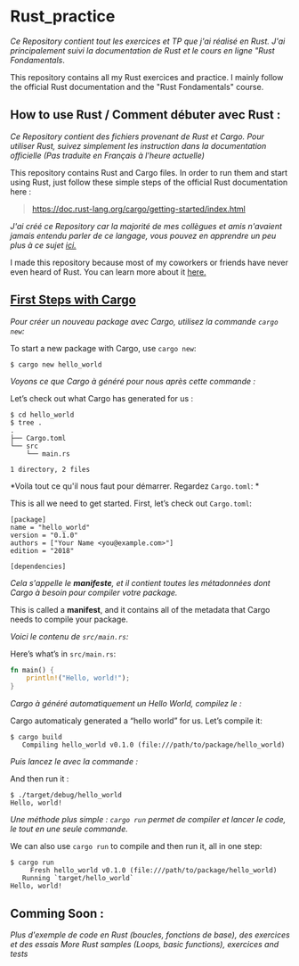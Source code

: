 # Rust_practice

*Ce Repository contient tout les exercices et TP que j'ai réalisé en Rust. J'ai principalement suivi la documentation de Rust et le cours en ligne "Rust Fondamentals*.


This repository contains all my Rust exercices and practice. I mainly follow the official Rust documentation and the "Rust Fondamentals" course.


## How to use Rust / Comment débuter avec Rust :

*Ce Repository contient des fichiers provenant de Rust et Cargo. Pour utiliser Rust, suivez simplement les instruction dans la documentation officielle (Pas traduite en Français à l'heure actuelle)*


This repository contains Rust and Cargo files. In order to run them and start using Rust, just follow these simple steps of the official Rust documentation here :


> https://doc.rust-lang.org/cargo/getting-started/index.html


*J'ai créé ce Repository car la majorité de mes collègues et amis n'avaient jamais entendu parler de ce langage, vous pouvez en apprendre un peu plus à ce sujet [ici.](https://fr.wikipedia.org/wiki/Rust_(langage))*


I made this repository because most of my coworkers or friends have never even heard of Rust.
You can learn more about it [here.](https://en.wikipedia.org/wiki/Rust_%28programming_language%29)

## [First Steps with Cargo](https://doc.rust-lang.org/cargo/getting-started/first-steps.html#first-steps-with-cargo)


*Pour créer un nouveau package avec Cargo, utilisez la commande  `cargo new`:*

To start a new package with Cargo, use `cargo new`:

```console
$ cargo new hello_world
```
*Voyons ce que Cargo à généré pour nous après cette commande :*

Let’s check out what Cargo has generated for us :

```console
$ cd hello_world
$ tree .
.
├── Cargo.toml
└── src
    └── main.rs

1 directory, 2 files
```
*Voila tout ce qu'il nous faut pour démarrer. Regardez `Cargo.toml`: *

This is all we need to get started. First, let’s check out `Cargo.toml`:

```
[package]
name = "hello_world"
version = "0.1.0"
authors = ["Your Name <you@example.com>"]
edition = "2018"

[dependencies]
```
*Cela s'appelle le **manifeste**, et il contient toutes les métadonnées dont Cargo à besoin pour compiler votre package.*

This is called a **manifest**, and it contains all of the metadata that Cargo needs to compile your package.

*Voici le contenu de `src/main.rs`:*

Here’s what’s in `src/main.rs`:


```rust
fn main() {
    println!("Hello, world!");
}
```

*Cargo à généré automatiquement un Hello World, compilez le :*


Cargo automaticaly generated a “hello world” for us. Let’s compile it:

```console
$ cargo build
   Compiling hello_world v0.1.0 (file:///path/to/package/hello_world)
```
*Puis lancez le avec la commande :*

And then run it :


```console
$ ./target/debug/hello_world
Hello, world!
```

*Une méthode plus simple :  `cargo run` permet de compiler et lancer le code, le tout en une seule commande.* 

We can also use `cargo run` to compile and then run it, all in one step:


```console
$ cargo run
     Fresh hello_world v0.1.0 (file:///path/to/package/hello_world)
   Running `target/hello_world`
Hello, world!
```

## Comming Soon :

*Plus d'exemple de code en Rust (boucles, fonctions de base), des exercices et des essais*
*More Rust samples (Loops, basic functions), exercices and tests*
